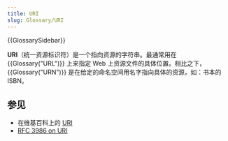 ```yaml
---
title: URI
slug: Glossary/URI
---
```


{{GlossarySidebar}}

**URI**（统一资源标识符）是一个指向资源的字符串。最通常用在 {{Glossary("URL")}} 上来指定 Web 上资源文件的具体位置。相比之下，{{Glossary("URN")}} 是在给定的命名空间用名字指向具体的资源，如：书本的 ISBN。

## 参见

- 在维基百科上的 [URI](https://zh.wikipedia.org/wiki/URI)
- [RFC 3986 on URI](https://tools.ietf.org/html/rfc3986)

